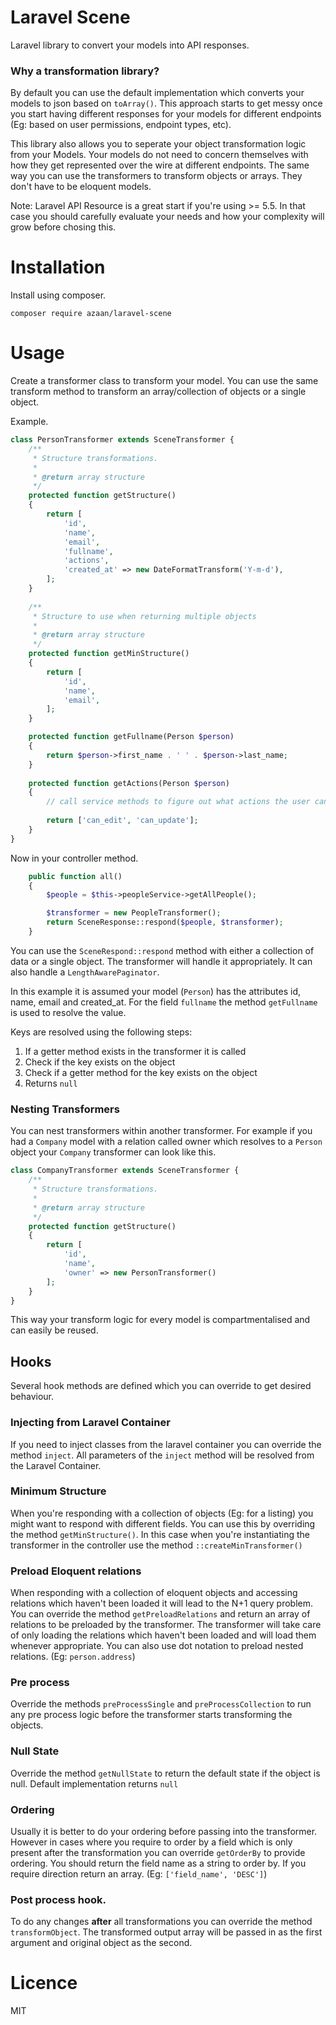 # Laravel Scene
Laravel library to convert your models into API responses.

### Why a transformation library?
By default you can use the default implementation which converts your models to json based on `toArray()`. This approach starts to get messy once you start having different responses for your models for different endpoints (Eg: based on user permissions, endpoint types, etc). 

This library also allows you to seperate your object transformation logic from your Models. Your models do not need to concern themselves with how they get represented over the wire at different endpoints. The same way you can use the transformers to transform objects or arrays. They don't have to be eloquent models. 

Note: Laravel API Resource is a great start if you're using >= 5.5. In that case you should carefully evaluate your needs and how your complexity will grow before chosing this. 

# Installation

Install using composer.

```
composer require azaan/laravel-scene
```

# Usage

Create a transformer class to transform your model. You can use the same transform method to transform an array/collection of objects or a single object.

Example.
```php
class PersonTransformer extends SceneTransformer {
    /**
     * Structure transformations.
     *
     * @return array structure
     */
    protected function getStructure()
    {
        return [
            'id',
            'name',
            'email',
            'fullname',
            'actions',
            'created_at' => new DateFormatTransform('Y-m-d'),
        ];
    }
    
    /**
     * Structure to use when returning multiple objects
     *
     * @return array structure
     */
    protected function getMinStructure()
    {
        return [
            'id',
            'name',
            'email',
        ];
    }

    protected function getFullname(Person $person)
    {
        return $person->first_name . ' ' . $person->last_name;
    }
    
    protected function getActions(Person $person)
    {
        // call service methods to figure out what actions the user can perform
        
        return ['can_edit', 'can_update'];
    }
}
```

Now in your controller method.

```php
    public function all()
    {
        $people = $this->peopleService->getAllPeople();

        $transformer = new PeopleTransformer();
        return SceneResponse::respond($people, $transformer);
    }
```

You can use the `SceneRespond::respond` method with either a collection of data or a single object. The transformer will handle it appropriately. It can also handle a `LengthAwarePaginator`.

In this example it is assumed your model (`Person`) has the attributes id, name, email and created_at. For the field `fullname` the method `getFullname` is used to resolve the value.

Keys are resolved using the following steps:
1. If a getter method exists in the transformer it is called
2. Check if the key exists on the object
3. Check if a getter method for the key exists on the object
4. Returns `null`

### Nesting Transformers

You can nest transformers within another transformer. For example if you had a `Company` model with a relation called owner which resolves to a `Person` object your `Company` transformer can look like this.
```php
class CompanyTransformer extends SceneTransformer {
    /**
     * Structure transformations.
     *
     * @return array structure
     */
    protected function getStructure()
    {
        return [
            'id',
            'name',
            'owner' => new PersonTransformer()
        ];
    }
}
```

This way your transform logic for every model is compartmentalised and can easily be reused. 

## Hooks

Several hook methods are defined which you can override to get desired behaviour.

### Injecting from Laravel Container
If you need to inject classes from the laravel container you can override the method `inject`. All parameters of the `inject` method will be resolved from the Laravel Container.  

### Minimum Structure
When you're responding with a collection of objects (Eg: for a listing) you might want to respond with different fields. You can use this by overriding the method `getMinStructure()`. In this case when you're instantiating the transformer in the controller use the method `::createMinTransformer()`

### Preload Eloquent relations
When responding with a collection of eloquent objects and accessing relations which haven't been loaded it will lead to the N+1 query problem. You can override the method `getPreloadRelations` and return an array of relations to be preloaded by the transformer. The transformer will take care of only loading the relations which haven't been loaded and will load them whenever appropriate. You can also use dot notation to preload nested relations. (Eg: `person.address`)

### Pre process
Override the methods `preProcessSingle` and `preProcessCollection` to run any pre process logic before the transformer starts transforming the objects.

### Null State
Override the method `getNullState` to return the default state if the object is null. Default implementation returns `null`

### Ordering
Usually it is better to do your ordering before passing into the transformer. However in cases where you require to order by a field which is only present after the transformation you can override `getOrderBy` to provide ordering. You should return the field name as a string to order by. If you require direction return an array. (Eg: `['field_name', 'DESC']`)

### Post process hook.
To do any changes __after__ all transformations you can override the method `transformObject`. The transformed output array will be passed in as the first argument and original object as the second.

# Licence
MIT
